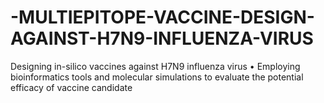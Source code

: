 # -MULTIEPITOPE-VACCINE-DESIGN-AGAINST-H7N9-INFLUENZA-VIRUS
Designing in-silico vaccines against H7N9 influenza virus   • Employing bioinformatics tools and molecular simulations to evaluate the potential efficacy of vaccine  candidate
